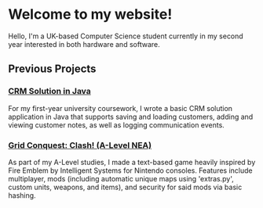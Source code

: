 # Welcome to my website!

Hello, I'm a UK-based Computer Science student currently in my second year interested in both hardware and software.

## Previous Projects
### [CRM Solution in Java](https://github.com/emreaslan15/crm-coursework)
For my first-year university coursework, I wrote a basic CRM solution application in Java that supports saving and loading customers, adding and viewing customer notes, as well as logging communication events.

### [Grid Conquest: Clash! (A-Level NEA)](https://github.com/emreaslan15/gridconquest-clash)
As part of my A-Level studies, I made a text-based game heavily inspired by Fire Emblem by Intelligent Systems for Nintendo consoles. Features include multiplayer, mods (including automatic unique maps using 'extras.py', custom units, weapons, and items), and security for said mods via basic hashing.